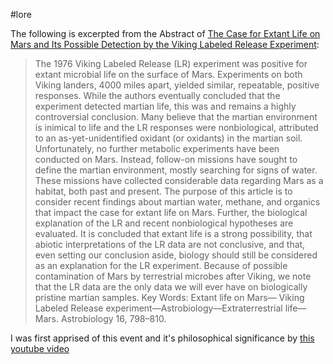 #lore 

The following is excerpted from the Abstract of [The Case for Extant Life on Mars and Its Possible Detection by the Viking Labeled Release Experiment](https://www.ncbi.nlm.nih.gov/pmc/articles/PMC6445182/pdf/ast.2015.1464.pdf):

>The 1976 Viking Labeled Release (LR) experiment was positive for extant microbial life on the surface of Mars. Experiments on both Viking landers, 4000 miles apart, yielded similar, repeatable, positive responses. While the authors eventually concluded that the experiment detected martian life, this was and remains a highly controversial conclusion. Many believe that the martian environment is inimical to life and the LR responses were nonbiological, attributed to an as-yet-unidentified oxidant (or oxidants) in the martian soil. Unfortunately, no further metabolic experiments have been conducted on Mars. Instead, follow-on missions have sought to define the martian environment, mostly searching for signs of water. These missions have collected considerable data regarding Mars as a habitat, both past and present. The purpose of this article is to consider recent findings about martian water, methane, and organics that impact the case for extant life on Mars. Further, the biological explanation of the LR and recent nonbiological hypotheses are evaluated. It is concluded that extant life is a strong possibility, that abiotic interpretations of the LR data are not conclusive, and that, even setting our conclusion aside, biology should still be considered as an explanation for the LR experiment. Because of possible contamination of Mars by terrestrial microbes after Viking, we note that the LR data are the only data we will ever have on biologically pristine martian samples. Key Words: Extant life on Mars— Viking Labeled Release experiment—Astrobiology—Extraterrestrial life—Mars. Astrobiology 16, 798–810.

I was first apprised of this event and it's philosophical significance by [this youtube video](https://www.youtube.com/watch?v=oSXbpJFTnyM)